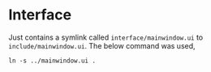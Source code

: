 # Interface

Just contains a symlink called `interface/mainwindow.ui` to `include/mainwindow.ui`.
The below command was used,
```$xslt
ln -s ../mainwindow.ui .
``` 